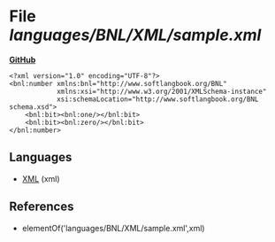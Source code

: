 # File _languages/BNL/XML/sample.xml_
**[GitHub](https://github.com/softlang/yas/blob/master/languages/BNL/XML/sample.xml)**
```
<?xml version="1.0" encoding="UTF-8"?>
<bnl:number	xmlns:bnl="http://www.softlangbook.org/BNL"
			xmlns:xsi="http://www.w3.org/2001/XMLSchema-instance" 
			xsi:schemaLocation="http://www.softlangbook.org/BNL schema.xsd">
	<bnl:bit><bnl:one/></bnl:bit>
	<bnl:bit><bnl:zero/></bnl:bit>
</bnl:number>
```

## Languages
* [XML](../languages/XML.md) (xml)

## References
* elementOf('languages/BNL/XML/sample.xml',xml)
